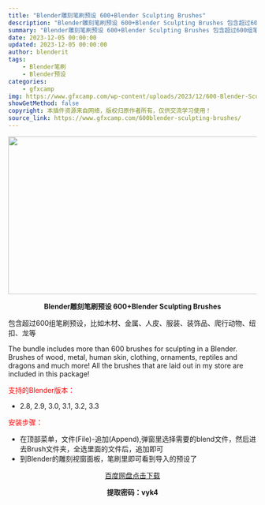 ```yaml
---
title: "Blender雕刻笔刷预设 600+Blender Sculpting Brushes"
description: "Blender雕刻笔刷预设 600+Blender Sculpting Brushes 包含超过600组笔刷预设，比如木材、金属、人皮、服装、装饰品、爬行动物、纽扣、龙等 The bundle inc..."
summary: "Blender雕刻笔刷预设 600+Blender Sculpting Brushes 包含超过600组笔刷预设，比如木材、金属、人皮、服装、装饰品、爬行动物、纽扣、龙等 The bundle inc..."
date: 2023-12-05 00:00:00
updated: 2023-12-05 00:00:00
author: blenderit
tags: 
    - Blender笔刷
    - Blender预设
categories:
    - gfxcamp
img: https://www.gfxcamp.com/wp-content/uploads/2023/12/600-Blender-Sculpting-Brushes.jpg
showGetMethod: false
copyright: 本插件资源来自网络，版权归原作者所有，仅供交流学习使用！
source_link: https://www.gfxcamp.com/600blender-sculpting-brushes/
---
```

<div><p><img decoding="async" class="aligncenter size-full wp-image-117177" src="https://www.gfxcamp.com/wp-content/uploads/2023/12/600-Blender-Sculpting-Brushes.jpg" data-src="https://www.gfxcamp.com/wp-content/uploads/2023/12/600-Blender-Sculpting-Brushes.jpg" alt="" width="640" height="320" data-srcset="https://www.gfxcamp.com/wp-content/uploads/2023/12/600-Blender-Sculpting-Brushes.jpg 640w, https://www.gfxcamp.com/wp-content/uploads/2023/12/600-Blender-Sculpting-Brushes-150x75.jpg 150w" data-sizes="(max-width: 640px) 100vw, 640px"></p><p style="text-align: center;"><strong>Blender雕刻笔刷预设 600+Blender Sculpting Brushes</strong></p><p>包含超过600组笔刷预设，比如木材、金属、人皮、服装、装饰品、爬行动物、纽扣、龙等</p><p>The bundle includes more than 600 brushes for sculpting in a Blender. Brushes of wood, metal, human skin, clothing, ornaments, reptiles and dragons and much more! All the brushes that are laid out in my store are included in this package!</p><p style="text-align: left;"><span style="color: #ff0000;">支持的Blender版本：</span></p><ul>
<li style="text-align: left;">2.8, 2.9, 3.0, 3.1, 3.2, 3.3</li>
</ul><p><span style="color: #ff0000;">安装步骤：</span></p><ul>
<li>在顶部菜单，文件(File)-追加(Append),弹窗里选择需要的blend文件，然后进去Brush文件夹，全选里面的文件后，追加即可</li>
<li>到Blender的雕刻视窗面板，笔刷里即可看到导入的预设了</li>
</ul><p style="text-align: center;"><a class="maxbutton-3 maxbutton maxbutton-baidu" target="_blank" rel="noopener" href="https://pan.baidu.com/s/1O_vVQm6pWkDitQGjSfUDfg?pwd=vyk4"><span class="mb-text">百度网盘点击下载</span></a></p><p style="text-align: center;"><strong>提取密码：vyk4</strong></p></div>